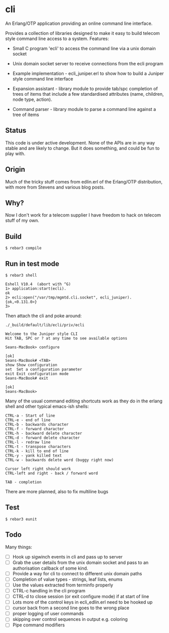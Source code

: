 cli
===

An Erlang/OTP application providing an online command line interface.

Provides a collection of libraries designed to make it easy to build telecom
style command line access to a system. Features:

* Small C program 'ecli' to access the command line via a unix domain socket

* Unix domain socket server to receive connections from the ecli program

* Example implementation - ecli_juniper.erl to show how to build a
  Juniper style command line interface

* Expansion assistant - library module to provide tab/spc completion
  of trees of items that include a few standardised attributes (name, children,
  node type, action).

* Command parser - library module to parse a command line against a
  tree of items

Status
------

This code is under active development. None of the APIs are in any way
stable and are likely to change. But it does something, and could be
fun to play with.

Origin
------

Much of the tricky stuff comes from edlin.erl of the Erlang/OTP
distribution, with more from Stevens and various blog posts.

Why?
----

Now I don't work for a telecom supplier I have freedom to hack on
telecom stuff of my own.

Build
-----

    $ rebar3 compile

Run in test mode
----------------

    $ rebar3 shell

    Eshell V10.4  (abort with ^G)
    1> application:start(ecli).
    ok
    2> ecli:open("/var/tmp/mgmtd.cli.socket", ecli_juniper).
    {ok,<0.131.0>}
    3>

Then attach the cli and poke around:

    ./_build/default/lib/ecli/priv/ecli

    Welcome to the Juniper style CLI
    Hit TAB, SPC or ? at any time to see available options

    Seans-MacBook> configure

    [ok]
    Seans-MacBook# <TAB>
    show Show configuration
    set  Set a configuration parameter
    exit Exit configuration mode
    Seans-MacBook# exit

    [ok]
    Seans-MacBook>

Many of the usual command editing shortcuts work as they do in the
erlang shell and other typical emacs-ish shells:

    CTRL-a - Start of line
    CTRL-e - end of line
    CTRL-b - backwards character
    CTRL-f - forward character
    CTRL-h - backward delete character
    CTRL-d - forward delete character
    CTRL-l - redraw line
    CTRL-t - transpose characters
    CTRL-k - kill to end of line
    CTRL-y - yank killed text
    CTRL-w - backwards delete word (buggy right now)

    Cursor left right should work
    CTRL-left and right - back / forward word

    TAB - completion

There are more planned, also to fix multiline bugs

Test
----

    $ rebar3 eunit

Todo
----

Many things:

- [ ] Hook up sigwinch events in cli and pass up to server
- [ ] Grab the user details from the unix domain socket and pass to an
      authorisation callback of some kind.
- [ ] Provide a way for cli to connect to different unix domain paths
- [ ] Completion of value types - strings, leaf lists, enums
- [ ] Use the values extracted from terminfo properly
- [ ] CTRL-c handling in the cli program
- [ ] CTRL-d to close session (or exit configure mode) if at start of line
- [ ] Lots more of the control keys in ecli_edlin.erl need to be hooked up
- [ ] cursor back from a second line goes to the wrong place
- [ ] proper logging of user commands
- [ ] skipping over control sequences in output e.g. coloring
- [ ] Pipe command modifiers
